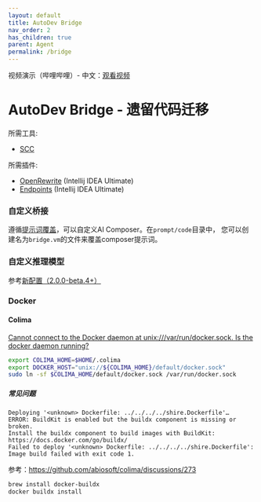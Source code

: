 ```yaml
---
layout: default
title: AutoDev Bridge
nav_order: 2
has_children: true
parent: Agent
permalink: /bridge
---
```


视频演示（哔哩哔哩）- 中文：[观看视频](https://www.bilibili.com/video/BV1RwRNYEE1A/)

# AutoDev Bridge - 遗留代码迁移

所需工具:

- [SCC](https://github.com/boyter/scc)

所需插件:

- [OpenRewrite](https://plugins.jetbrains.com/plugin/23814-openrewrite) (Intellij IDEA Ultimate)
- [Endpoints](https://plugins.jetbrains.com/plugin/16890-endpoints) (Intellij IDEA Ultimate)

### 自定义桥接

遵循[提示词覆盖](/customize/prompt-override)，可以自定义AI Composer。在`prompt/code`目录中，
您可以创建名为`bridge.vm`的文件来覆盖composer提示词。

### 自定义推理模型

参考[新配置（2.0.0-beta.4+）](/quick-start#new-config-200-beta4)

### Docker 

#### Colima 

[Cannot connect to the Docker daemon at unix:///var/run/docker.sock. Is the docker daemon running?](https://github.com/abiosoft/colima/blob/main/docs/FAQ.md#cannot-connect-to-the-docker-daemon-at-unixvarrundockersock-is-the-docker-daemon-running)

```bash
export COLIMA_HOME=$HOME/.colima
export DOCKER_HOST="unix://${COLIMA_HOME}/default/docker.sock"
sudo ln -sf $COLIMA_HOME/default/docker.sock /var/run/docker.sock
```

##### 常见问题

```
Deploying '<unknown> Dockerfile: ../../../../shire.Dockerfile'…
ERROR: BuildKit is enabled but the buildx component is missing or broken.
Install the buildx component to build images with BuildKit:
https://docs.docker.com/go/buildx/
Failed to deploy '<unknown> Dockerfile: ../../../../shire.Dockerfile': Image build failed with exit code 1.
```

参考：https://github.com/abiosoft/colima/discussions/273

```bash
brew install docker-buildx
docker buildx install
```
